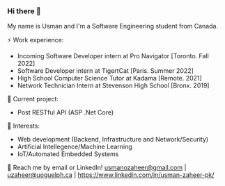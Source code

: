 ### Hi there 👋

My name is Usman and I'm a Software Engineering student from Canada.

⚡ Work experience: <br>
- Incoming Software Developer intern at Pro Navigator [Toronto. Fall 2022]
- Software Developer intern at TigertCat [Paris. Summer 2022]
- High School Computer Science Tutor at Kadama [Remote. 2021]
- Network Technician Intern at Stevenson High School [Bronx. 2019]

🔭 Current project: 
- Post RESTful API (ASP .Net Core)

🌱 Interests:
- Web development (Backend, Infrastructure and Network/Security)
- Artificial Intellegence/Machine Learning
- IoT/Automated Embedded Systems

💬 Reach me by email or LinkedIn! usmanozaheer@gmail.com | uzaheer@uoguelph.ca | https://www.linkedin.com/in/usman-zaheer-pk/

<!--
**uz1pk/uz1pk** is a ✨ _special_ ✨ repository because its `README.md` (this file) appears on your GitHub profile.

Here are some ideas to get you started:

- 🔭 I’m currently working on ...
- 🌱 I’m currently learning ...
- 👯 I’m looking to collaborate on ...
- 🤔 I’m looking for help with ...
- 💬 Ask me about ...
- 📫 How to reach me: ...
- 😄 Pronouns: ...
- ⚡ Fun fact: ...
-->
